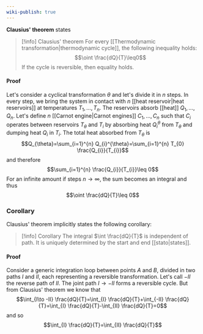 ```yaml
---
wiki-publish: true
---
```

**Clausius' theorem** states

> [!info] Clausius' theorem
> For every [[Thermodynamic transformation|thermodynamic cycle]], the following inequality holds:
> $$\oint \frac{dQ}{T}\leq0$$
> If the cycle is reversible, then equality holds.
#### Proof
Let's consider a cyclical transformation $\theta$ and let's divide it in $n$ steps. In every step, we bring the system in contact with $n$ [[heat reservoir|heat reservoirs]] at temperatures $T_{1},\ldots,T_{n}$. The reservoirs absorb [[heat]] $Q_{1},\ldots,Q_{n}$. Let's define $n$ [[Carnot engine|Carnot engines]] $C_{1},\ldots,C_{n}$ such that $C_{i}$ operates between reservoirs $T_{\theta}$ and $T_{i}$ by absorbing heat $Q_{i}^{\theta}$ from $T_{\theta}$ and dumping heat $Q_{i}$ in $T_{i}$. The total heat absorbed from $T_{\theta}$ is
$$Q_{\theta}=\sum_{i=1}^{n} Q_{i}^{\theta}=\sum_{i=1}^{n} T_{0} \frac{Q_{i}}{T_{i}}$$
and therefore
$$\sum_{i=1}^{n} \frac{Q_{i}}{T_{i}}\leq 0$$
For an infinite amount if steps $n\to \infty$, the sum becomes an integral and thus
$$\oint \frac{dQ}{T}\leq 0$$
### Corollary
Clausius' theorem implicitly states the following corollary:

> [!info] Corollary
> The integral $\int \frac{dQ}{T}$ is independent of path. It is uniquely determined by the start and end [[stato|states]].

#### Proof
Consider a generic integration loop between points $A$ and $B$, divided in two paths $I$ and $II$, each representing a reversible transformation. Let's call $-II$ the reverse path of $II$. The joint path $I\to -II$ forms a reversible cycle. But from Clausius' theorem we know that
$$\int_{I\to -II} \frac{dQ}{T}=\int_{I} \frac{dQ}{T}+\int_{-II} \frac{dQ}{T}=\int_{I} \frac{dQ}{T}-\int_{II} \frac{dQ}{T}=0$$
and so
$$\int_{I} \frac{dQ}{T}=\int_{II} \frac{dQ}{T}$$
